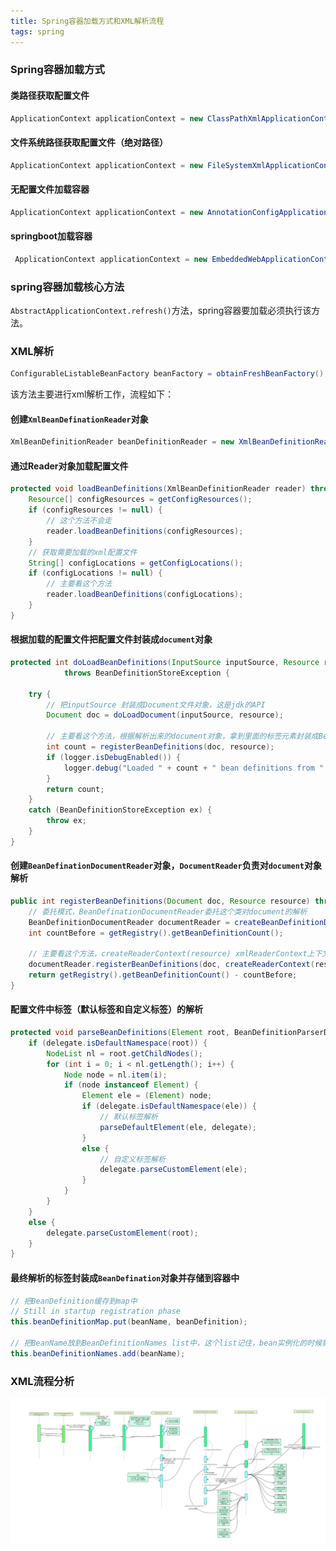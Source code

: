 ```yaml
---
title: Spring容器加载方式和XML解析流程
tags: spring
---
```


### Spring容器加载方式

#### 类路径获取配置文件

```java
ApplicationContext applicationContext = new ClassPathXmlApplicationContext("spring.xml");
```

#### 文件系统路径获取配置文件（绝对路径）

```java
ApplicationContext applicationContext = new FileSystemXmlApplicationContext("");
```

#### 无配置文件加载容器

```java
ApplicationContext applicationContext = new AnnotationConfigApplicationContext("com.gaochaojin");
```

#### springboot加载容器

```java
 ApplicationContext applicationContext = new EmbeddedWebApplicationContext();
```

### spring容器加载核心方法

`AbstractApplicationContext.refresh()`方法，spring容器要加载必须执行该方法。

### XML解析

```java
ConfigurableListableBeanFactory beanFactory = obtainFreshBeanFactory();
```

该方法主要进行xml解析工作，流程如下：

#### 创建`XmlBeanDefinationReader`对象

```java
XmlBeanDefinitionReader beanDefinitionReader = new XmlBeanDefinitionReader(beanFactory);
```

#### 通过Reader对象加载配置文件

```java
protected void loadBeanDefinitions(XmlBeanDefinitionReader reader) throws BeansException, IOException {
    Resource[] configResources = getConfigResources();
    if (configResources != null) {
        // 这个方法不会走
        reader.loadBeanDefinitions(configResources);
    }
    // 获取需要加载的xml配置文件
    String[] configLocations = getConfigLocations();
    if (configLocations != null) {
        // 主要看这个方法
        reader.loadBeanDefinitions(configLocations);
    }
}
```

#### 根据加载的配置文件把配置文件封装成`document`对象

```java
protected int doLoadBeanDefinitions(InputSource inputSource, Resource resource)
			throws BeanDefinitionStoreException {

    try {
        // 把inputSource 封装成Document文件对象，这是jdk的API
        Document doc = doLoadDocument(inputSource, resource);

        // 主要看这个方法，根据解析出来的document对象，拿到里面的标签元素封装成BeanDefination
        int count = registerBeanDefinitions(doc, resource);
        if (logger.isDebugEnabled()) {
            logger.debug("Loaded " + count + " bean definitions from " + resource);
        }
        return count;
    }
    catch (BeanDefinitionStoreException ex) {
        throw ex;
    }
}	
```

#### 创建`BeanDefinationDocumentReader`对象，`DocumentReader`负责对`document`对象解析

```java
public int registerBeanDefinitions(Document doc, Resource resource) throws BeanDefinitionStoreException {
    // 委托模式，BeanDefinationDocumentReader委托这个类对document的解析
    BeanDefinitionDocumentReader documentReader = createBeanDefinitionDocumentReader();
    int countBefore = getRegistry().getBeanDefinitionCount();

    // 主要看这个方法，createReaderContext(resource) xmlReaderContext上下文，封装了XmlBeanDefinationReader
    documentReader.registerBeanDefinitions(doc, createReaderContext(resource));
    return getRegistry().getBeanDefinitionCount() - countBefore;
}
```

#### 配置文件中标签（默认标签和自定义标签）的解析

```java
protected void parseBeanDefinitions(Element root, BeanDefinitionParserDelegate delegate) {
    if (delegate.isDefaultNamespace(root)) {
        NodeList nl = root.getChildNodes();
        for (int i = 0; i < nl.getLength(); i++) {
            Node node = nl.item(i);
            if (node instanceof Element) {
                Element ele = (Element) node;
                if (delegate.isDefaultNamespace(ele)) {
                    // 默认标签解析
                    parseDefaultElement(ele, delegate);
                }
                else {
                    // 自定义标签解析
                    delegate.parseCustomElement(ele);
                }
            }
        }
    }
    else {
        delegate.parseCustomElement(root);
    }
}
```

#### 最终解析的标签封装成`BeanDefination`对象并存储到容器中

```java
// 把BeanDefinition缓存到map中
// Still in startup registration phase
this.beanDefinitionMap.put(beanName, beanDefinition);

// 把BeanName放到BeanDefinitionNames list中，这个list记住，bean实例化的时候需要用到
this.beanDefinitionNames.add(beanName);
```

### XML流程分析

![XML流程分析](/img/spring/spring-xml-parse.jpg)

